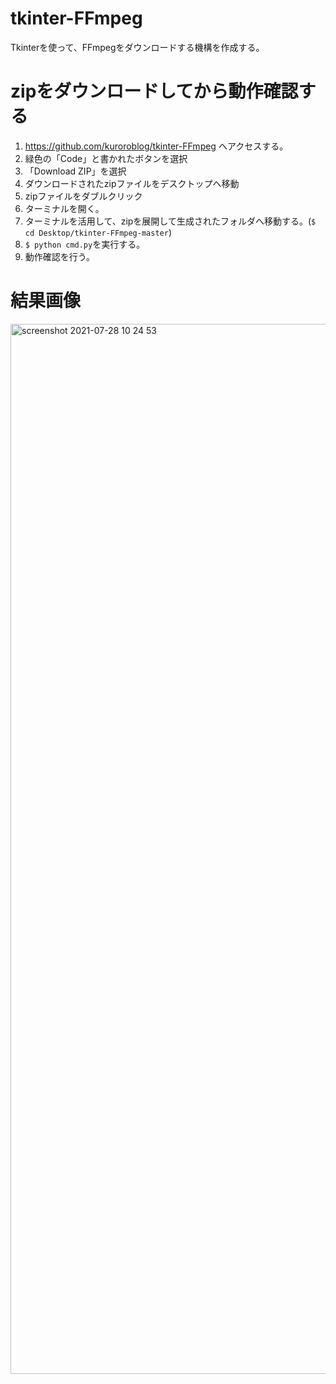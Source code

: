 # tkinter-FFmpeg
Tkinterを使って、FFmpegをダウンロードする機構を作成する。

# zipをダウンロードしてから動作確認する
1. https://github.com/kuroroblog/tkinter-FFmpeg へアクセスする。
2. 緑色の「Code」と書かれたボタンを選択
3. 「Download ZIP」を選択
4. ダウンロードされたzipファイルをデスクトップへ移動
5. zipファイルをダブルクリック
6. ターミナルを開く。
7. ターミナルを活用して、zipを展開して生成されたフォルダへ移動する。(`$ cd Desktop/tkinter-FFmpeg-master`)
8. `$ python cmd.py`を実行する。
9. 動作確認を行う。

# 結果画像
<img width="1680" alt="screenshot 2021-07-28 10 24 53" src="https://user-images.githubusercontent.com/23373288/127248783-5bc95736-6c82-4530-9f65-a90919c4ac52.png">
